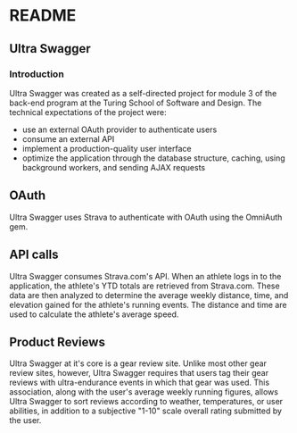 # README

## Ultra Swagger

### Introduction
Ultra Swagger was created as a self-directed project for module 3 of the back-end program at the Turing School of Software and Design. The technical expectations of the project were:
* use an external OAuth provider to authenticate users
* consume an external API
* implement a production-quality user interface
* optimize the application through the database structure, caching, using background workers, and sending AJAX requests

## OAuth
Ultra Swagger uses Strava to authenticate with OAuth using the OmniAuth gem. 

## API calls
Ultra Swagger consumes Strava.com's API. When an athlete logs in to the application, the athlete's YTD totals are retrieved from Strava.com. These data are then analyzed to determine the average weekly distance, time, and elevation gained for the athlete's running events. The distance and time are used to calculate the athlete's average speed. 

## Product Reviews
Ultra Swagger at it's core is a gear review site. Unlike most other gear review sites, however, Ultra Swagger requires that users tag their gear reviews with ultra-endurance events in which that gear was used. This association, along with the user's average weekly running figures, allows Ultra Swagger to sort reviews according to weather, temperatures, or user abilities, in addition to a subjective "1-10" scale overall rating submitted by the user. 